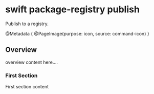 # swift package-registry publish

Publish to a registry.

@Metadata {
    @PageImage(purpose: icon, source: command-icon)
}

## Overview

overview content here....

### First Section

First section content
